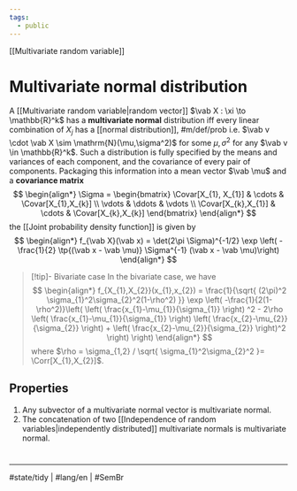 ```yaml
---
tags:
  - public
---
```

[[Multivariate random variable]]
# Multivariate normal distribution

A [[Multivariate random variable|random vector]] $\vab X : \xi \to \mathbb{R}^k$ has a **multivariate normal** distribution iff every linear combination of $X_{j}$ has a [[normal distribution]], #m/def/prob 
i.e. $\vab v \cdot \vab X \sim \mathrm{N}(\mu,\sigma^2)$ for some $\mu,\sigma^2$ for any $\vab v \in \mathbb{R}^k$.
Such a distribution is fully specified by the means and variances of each component,
and the covariance of every pair of components.
Packaging this information into a mean vector $\vab \mu$ and a **covariance matrix**
$$
\begin{align*}
\Sigma = \begin{bmatrix}
\Covar[X_{1}, X_{1}]  & \cdots & \Covar[X_{1},X_{k}] \\
\vdots & \ddots & \vdots \\
\Covar[X_{k},X_{1}] & \cdots & \Covar[X_{k},X_{k}]
\end{bmatrix}
\end{align*}
$$
the [[Joint probability density function]] is given by
$$
\begin{align*}
f_{\vab X}(\vab x) = \det(2\pi \Sigma)^{-1/2} \exp \left(  -\frac{1}{2} \tp{(\vab x - \vab \mu)} \Sigma^{-1} (\vab x - \vab \mu)\right) 
\end{align*}
$$

> [!tip]- Bivariate case
> In the bivariate case, we have
> $$
> \begin{align*}
> f_{X_{1},X_{2}}(x_{1},x_{2}) = \frac{1}{\sqrt{ (2\pi)^2 \sigma_{1}^2\sigma_{2}^2(1-\rho^2) }} \exp \left( -\frac{1}{2(1-\rho^2)}\left( \left( \frac{x_{1}-\mu_{1}}{\sigma_{1}} \right) ^2 - 2\rho \left( \frac{x_{1}-\mu_{1}}{\sigma_{1}} \right) \left( \frac{x_{2}-\mu_{2}}{\sigma_{2}} \right) + \left( \frac{x_{2}-\mu_{2}}{\sigma_{2}} \right)^2  \right)  \right) 
> \end{align*}
> $$
> where $\rho = \sigma_{1,2} / \sqrt{ \sigma_{1}^2\sigma_{2}^2 }= \Corr[X_{1},X_{2}]$.

## Properties

1. Any subvector of a multivariate normal vector is multivariate normal.
2. The concatenation of two [[Independence of random variables|independently distributed]] multivariate normals is multivariate normal.

#
---
#state/tidy | #lang/en | #SemBr
